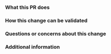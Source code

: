 ### What this PR does

### How this change can be validated

### Questions or concerns about this change

### Additional information

<!-- Share screenshots, video previews, or any other information that would be helpful for reviewers. -->
